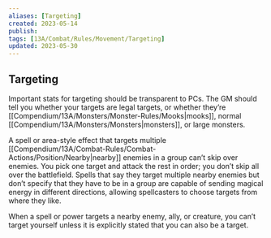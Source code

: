 ```yaml
---
aliases: [Targeting]
created: 2023-05-14
publish: 
tags: [13A/Combat/Rules/Movement/Targeting]
updated: 2023-05-30
---
```


## Targeting

Important stats for targeting should be transparent to PCs. The GM should tell you whether your targets are legal targets, or whether they’re [[Compendium/13A/Monsters/Monster-Rules/Mooks|mooks]], normal [[Compendium/13A/Monsters/Monsters|monsters]], or large monsters.

A spell or area-style effect that targets multiple [[Compendium/13A/Combat-Rules/Combat-Actions/Position/Nearby|nearby]] enemies in a group can’t skip over enemies. You pick one target and attack the rest in order; you don’t skip all over the battlefield. Spells that say they target multiple nearby enemies but don’t specify that they have to be in a group are capable of sending magical energy in different directions, allowing spellcasters to choose targets from where they like.

When a spell or power targets a nearby enemy, ally, or creature, you can’t target yourself unless it is explicitly stated that you can also be a target.

